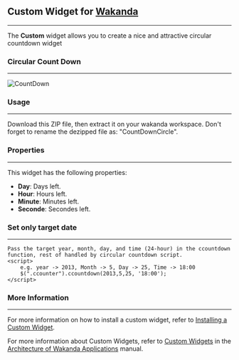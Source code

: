 ## Custom Widget for [Wakanda](http://wakanda.org)
-------
The __Custom__ widget allows you to create a nice and attractive circular countdown widget

### Circular Count Down 
-------
![CountDown](https://raw.github.com/abdouziad1/Circular-CountDown-Widget/master/img/countdown.PNG)

### Usage
-------
Download this ZIP file, then extract it on your wakanda workspace.
Don't forget to rename the dezipped file as: "CountDownCircle". 


### Properties
-------
This widget has the following properties:

* __Day__:  Days left.
* __Hour__: Hours left.
* __Minute__: Minutes left.
* __Seconde__: Secondes left.

### Set only target date
-------
	Pass the target year, month, day, and time (24-hour) in the ccountdown function, rest of handled by circular countdown script.
    <script>
		e.g. year -> 2013, Month -> 5, Day -> 25, Time -> 18:00
		$(".ccounter").ccountdown(2013,5,25, '18:00');
    </script>

### More Information
-------
For more information on how to install a custom widget, refer to [Installing a Custom Widget](http://doc.wakanda.org/WakandaStudio0/help/Title/en/page3869.html#1027761).


For more information about Custom Widgets, refer to [Custom Widgets](http://doc.wakanda.org/Wakanda0.v5/help/Title/en/page3863.html "Custom Widgets") in the [Architecture of Wakanda Applications](http://doc.wakanda.org/Wakanda0.v5/help/Title/en/page3844.html "Architecture of Wakanda Applications") manual.
